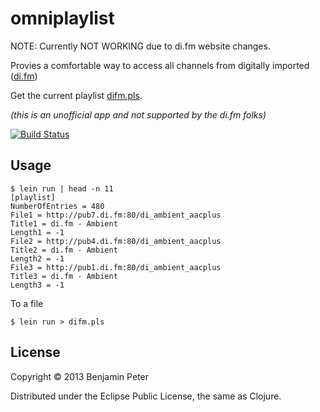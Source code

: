 # omniplaylist



NOTE: Currently NOT WORKING due to di.fm website changes.



Provies a comfortable way to access all channels from digitally imported ([di.fm](http://di.fm/))

Get the current playlist [difm.pls](http://limitless-shore-5721.herokuapp.com/).

_(this is an unofficial app and not supported by the di.fm folks)_

[![Build Status](https://travis-ci.org/dedeibel/dilist.png)](https://travis-ci.org/dedeibel/dilist)

## Usage

```
$ lein run | head -n 11
[playlist]
NumberOfEntries = 480
File1 = http://pub7.di.fm:80/di_ambient_aacplus
Title1 = di.fm - Ambient
Length1 = -1
File2 = http://pub4.di.fm:80/di_ambient_aacplus
Title2 = di.fm - Ambient
Length2 = -1
File3 = http://pub1.di.fm:80/di_ambient_aacplus
Title3 = di.fm - Ambient
Length3 = -1
```

To a file

```
$ lein run > difm.pls
```

## License

Copyright © 2013 Benjamin Peter

Distributed under the Eclipse Public License, the same as Clojure.
